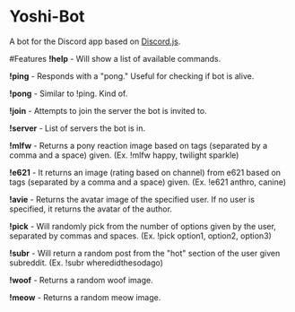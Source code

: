 # Yoshi-Bot
A bot for the Discord app based on [Discord.js](https://github.com/hydrabolt/discord.js/).

#Features
**!help** - Will show a list of available commands.

**!ping** - Responds with a "pong." Useful for checking if bot is alive.

**!pong** - Similar to !ping. Kind of.

**!join** - Attempts to join the server the bot is invited to.

**!server** - List of servers the bot is in.

**!mlfw** - Returns a pony reaction image based on tags (separated by a comma and a space) given. (Ex. !mlfw happy, twilight sparkle)

**!e621** - It returns an image (rating based on channel) from e621 based on tags (separated by a comma and a space) given. (Ex. !e621 anthro, canine)

**!avie** - Returns the avatar image of the specified user. If no user is specified, it returns the avatar of the author.

**!pick** - Will randomly pick from the number of options given by the user, separated by commas and spaces. (Ex. !pick option1, option2, option3)

**!subr** - Will return a random post from the \"hot\" section of the user given subreddit. (Ex. !subr wheredidthesodago)

**!woof** - Returns a random woof image.

**!meow** - Returns a random meow image.
